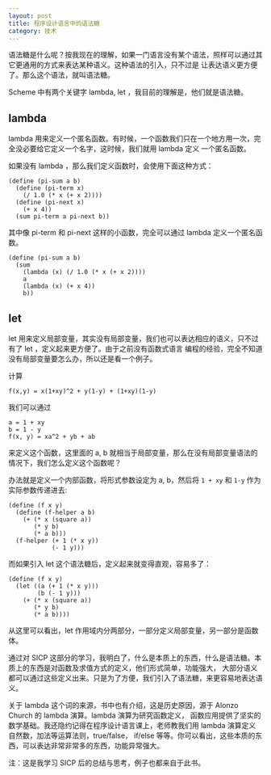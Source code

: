 ```yaml
---
layout: post
title: 程序设计语言中的语法糖
category: 技术
---
```


语法糖是什么呢？按我现在的理解，如果一门语言没有某个语法，照样可以通过其它更通用的方式来表达某种语义。这种语法的引入，只不过是
让表达语义更方便了。那么这个语法，就叫语法糖。

Scheme 中有两个关键字 lambda, let ，我目前的理解是，他们就是语法糖。

## lambda
lambda 用来定义一个匿名函数。有时候，一个函数我们只在一个地方用一次，完全没必要给它定义一个名字，这时候，我们就用 lambda 定义
一个匿名函数。

如果没有 lambda ，那么我们定义函数时，会使用下面这种方式：

```
(define (pi-sum a b)
  (define (pi-term x)
    (/ 1.0 (* x (+ x 2))))
  (define (pi-next x)
    (+ x 4))
  (sum pi-term a pi-next b))
```

其中像 pi-term 和 pi-next 这样的小函数，完全可以通过 lambda 定义一个匿名函数。

```
(define (pi-sum a b)
  (sum 
    (lambda (x) (/ 1.0 (* x (+ x 2))))
    a 
    (lambda (x) (+ x 4)) 
    b))
```

## let
let 用来定义局部变量，其实没有局部变量，我们也可以表达相应的语义，只不过有了 let ，定义起来更方便了。由于之前没有函数式语言
编程的经验，完全不知道没有局部变量要怎么办，所以还是看一个例子。

计算 

```
f(x,y) = x(1+xy)^2 + y(1-y) + (1+xy)(1-y)
```

我们可以通过

```
a = 1 + xy
b = 1 - y
f(x, y) = xa^2 + yb + ab
```

来定义这个函数，这里面的 a, b 就相当于局部变量，那么在没有局部变量语法的情况下，我们怎么定义这个函数呢？

办法就是定义一个内部函数，将形式参数设定为 a, b，然后将 `1 + xy` 和 `1-y` 作为实际参数传递进去:

```
(define (f x y)
  (define (f-helper a b)
    (+ (* x (square a))
       (* y b)
       (* a b)))
  (f-helper (+ 1 (* x y))
            (- 1 y)))
```

而如果引入 let 这个语法糖后，定义起来就变得直观，容易多了：

```
(define (f x y)
  (let ((a (+ 1 (* x y)))
        (b (- 1 y)))
    (+ (* x (square a))
       (* y b)
       (* a b))))
```

从这里可以看出，let 作用域内分两部分，一部分定义局部变量，另一部分是函数体。

通过对 SICP 这部分的学习，我明白了，什么是本质上的东西，什么是语法糖。本质上的东西是对函数及求值方式的定义，他们形式简单，功能强大，
大部分语义都可以通过这些定义出来。只是为了方便，我们引入了语法糖，来更容易地表达语义。

关于 lambda 这个词的来源，书中也有介绍，这是历史原因，源于 Alonzo Church 的 lambda 演算。lambda 演算为研究函数定义，
函数应用提供了坚实的数学基础。我还隐约记得在程序设计语言课上，老师教我们用 lambda 演算定义自然数，加法等运算法则，true/false，
if/else 等等。你可以看出，这些本质的东西，可以表达非常非常多的东西，功能异常强大。

注：这是我学习 SICP 后的总结与思考，例子也都来自于此书。
